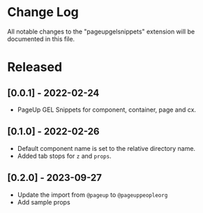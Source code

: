 # Change Log

All notable changes to the "pageupgelsnippets" extension will be documented in this file.

# Released

## [0.0.1] - 2022-02-24

- PageUp GEL Snippets for component, container, page and cx.

## [0.1.0] - 2022-02-26

- Default component name is set to the relative directory name.
- Added tab stops for `z` and `props`.

## [0.2.0] - 2023-09-27

- Update the import from `@pageup` to `@pageuppeopleorg`
- Add sample props
